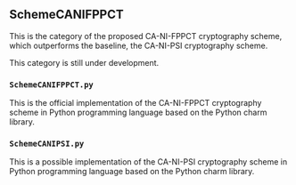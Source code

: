 ## SchemeCANIFPPCT

This is the category of the proposed CA-NI-FPPCT cryptography scheme, which outperforms the baseline, the CA-NI-PSI cryptography scheme. 

This category is still under development. 

### ``SchemeCANIFPPCT.py``

This is the official implementation of the CA-NI-FPPCT cryptography scheme in Python programming language based on the Python charm library. 

### ``SchemeCANIPSI.py``

This is a possible implementation of the CA-NI-PSI cryptography scheme in Python programming language based on the Python charm library. 
